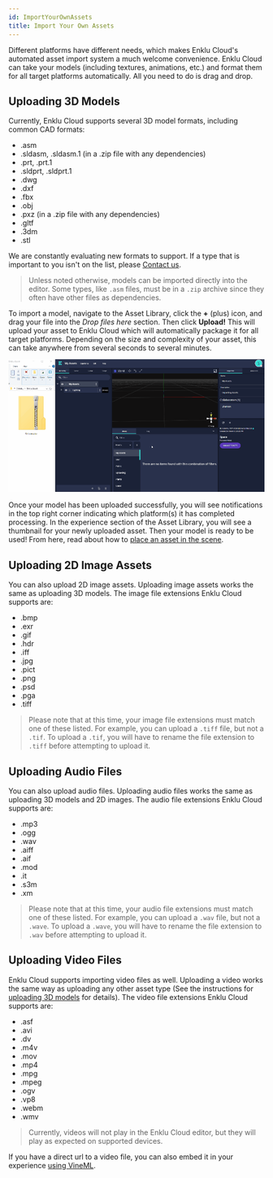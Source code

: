 ```yaml
---
id: ImportYourOwnAssets
title: Import Your Own Assets
---
```


Different platforms have different needs, which makes Enklu Cloud's automated asset import system a much welcome convenience. Enklu Cloud can take your models (including textures, animations, etc.) and format them for all target platforms automatically. All you need to do is drag and drop.

## Uploading 3D Models

Currently, Enklu Cloud supports several 3D model formats, including common CAD formats:

- .asm
- .sldasm, .sldasm.1 (in a .zip file with any dependencies)
- .prt, .prt.1
- .sldprt, .sldprt.1
- .dwg
- .dxf
- .fbx
- .obj
- .pxz (in a .zip file with any dependencies)
- .gltf
- .3dm
- .stl

We are constantly evaluating new formats to support. If a type that is important to you isn't on the list, please [Contact us](/contact).

> Unless noted otherwise, models can be imported directly into the editor. Some types, like `.asm` files, must be in a `.zip` archive since they often have other files as dependencies. 

To import a model, navigate to the Asset Library, click the **+** (plus) icon, and drag your file into the *Drop files here* section. Then click **Upload!** This will upload your asset to Enklu Cloud which will automatically package it for all target platforms. Depending on the size and complexity of your asset, this can take anywhere from several seconds to several minutes.

![Drag asset file from dektop to Web Editor.  Drag uploaded file onto element to see it appear in the canvas.](/img/product/editor/UploadAsset.gif)

Once your model has been uploaded successfully, you will see notifications in the top right corner indicating which platform(s) it has completed processing. In the experience section of the Asset Library, you will see a thumbnail for your newly uploaded asset. Then your model is ready to be used! From here, read about how to [place an asset in the scene](/docs/Assets/PlacingAnAssetInTheScene).

## Uploading 2D Image Assets

You can also upload 2D image assets. Uploading image assets works the same as uploading 3D models. The image file extensions Enklu Cloud supports are:

- .bmp
- .exr
- .gif
- .hdr
- .iff
- .jpg
- .pict
- .png
- .psd
- .pga
- .tiff

> Please note that at this time, your image file extensions must match one of these listed.  For example, you can upload a `.tiff` file, but not a `.tif`.  To upload a `.tif`, you will have to rename the file extension to `.tiff` before attempting to upload it.


## Uploading Audio Files

You can also upload audio files. Uploading audio files works the same as uploading 3D models and 2D images. The audio file extensions Enklu Cloud supports are:

- .mp3
- .ogg
- .wav
- .aiff
- .aif
- .mod
- .it
- .s3m
- .xm  

> Please note that at this time, your audio file extensions must match one of these listed.  For example, you can upload a `.wav` file, but not a `.wave`.  To upload a `.wave`, you will have to rename the file extension to `.wav` before attempting to upload it.

## Uploading Video Files

Enklu Cloud supports importing video files as well. Uploading a video works the same way as uploading any other asset type (See the instructions for [uploading 3D models](#uploading-3d-models) for details). The video file extensions Enklu Cloud supports are:

- .asf
- .avi
- .dv
- .m4v
- .mov
- .mp4
- .mpg
- .mpeg
- .ogv
- .vp8
- .webm
- .wmv

> Currently, videos will not play in the Enklu Cloud editor, but they will play as expected on supported devices.

If you have a direct url to a video file, you can also embed it in your experience [using VineML](API/Vines.md#video).
